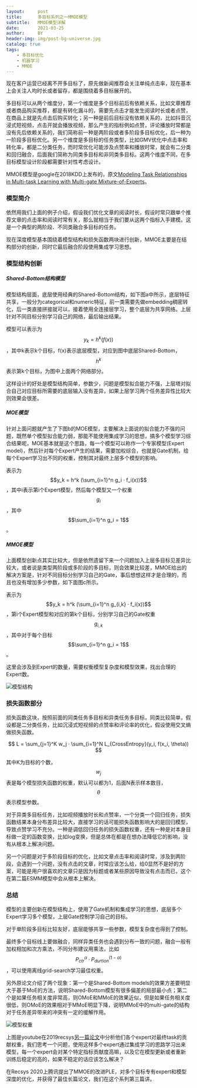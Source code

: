 ```yaml
---
layout:     post
title:      多目标系列之一MMOE模型
subtitle:   MMOE模型详解
date:       2021-03-25
author:     BY
header-img: img/post-bg-universe.jpg
catalog: true
tags:
    - 多目标优化
    - 机器学习
    - MMOE
---
```


现在客户运营已经离不开多目标了，原先做新闻推荐会关注单纯点击率，现在基本上会关注人均时长或者留存，都是围绕着多目标展开的。

多目标可以从两个维度分，第一个维度是多个目标前后有依赖关系，比如文章推荐或者商品购买推荐，都是有转化漏斗的，需要先点击才能发生阅读时长或者点赞，在商品上就是先点击后购买转化；另一种是前后目标没有依赖关系的，比如抖音沉浸式短视频，点击开就会播放视频，那么产生的指标例如点赞，评论播放时常都是没有先后依赖关系的，我们简称前一种是两阶段或者多阶段多目标优化，后一种为一阶段多目标优化。另一个维度是多目标的任务类型，比如GMV优化中点击率和转化率，都是二分类任务，而时常优化可能涉及点赞率和播放时常，就会有二分类和回归融合，后面我们简称为同类多目标和非同类多目标。这两个维度不同，在多目标模型设计阶段都需要针对性考虑设计。

MMOE模型是google在2018KDD上发布的，原文[Modeling Task Relationships in Multi-task Learning with Multi-gate Mixture-of-Experts](https://www.kdd.org/kdd2018/accepted-papers/view/modeling-task-relationships-in-multi-task-learning-with-multi-gate-mixture-)。

### 模型简介

依然用我们上面的例子介绍，假设我们优化文章的阅读时长，假设时常只跟单个推荐文章的点击率和阅读时常有关，那么就相当于我们要从这两个指标入手建模。这是一个典型的两阶段、不同类融合多目标的任务。

现在深度模型基本围绕着模型结构和损失函数两块进行创新，MMOE主要是在结构部分的创新，同时它最后融合阶段使用集成学习思想。


### 模型结构创新

##### Shared-Bottom结构模型

模型结构层面，底层使用经典的Shared-Bottom结构，如下图a中所示，底层特征共享，一般分为categorical和numeric特征，前一类需要先做embedding稠密转化，后一类直接拼接就可以，接着使用全连接层学习，整个底层为共享网络。上层针对不同目标分别学习自己的网络，最后输出结果。

模型可以表示为$$y_k = h^k(f(x))$$，其中k表示k个目标，f(x)表示底层模型，对应到图中底层Shared-Bottom，$$h^k$$表示第k个目标，为图中上面两个网络部分。

这样设计的好处是模型结构简单，参数少，问题是模型拟合能力不强，上层塔对拟合自己对应目标所需要的底层输入没有差异，如果上层学习两个任务差异性比较大则效果会很差。

##### MOE模型

针对上面问题就产生了下图b的MOE模型，主要解决上面说的拟合能力不强的问题，既然单个模型拟合能力弱，那能不能使用集成学习的思想，搞多个模型学习综合结果呢，MOE基本就是这个思路，每一个模型可以称作一个专家模型(Expert model)，然后针对每个Expert产生的结果，需要加权综合，也就是Gate机制，给每个Expert学习出不同的权重，控制其对最终上层多个模型的影响。

表示为$$y_k = h^k (\sum_{i=1}^n g_i · f_i(x))$$，其中i表示第i个Expert模型，然后每个模型又一个权重$$g_i$$，其中$$\sum_{i=1}^n g_i = 1$$。

##### MMOE模型

上面模型创新点其实比较大，但是依然遗留下来一个问题加入上层多目标见差异比较大，或者说是类型两阶段或多阶段的多目标，则会效果比较差，MMOE给出的解决方案是，针对不同目标分别学习自己的Gate，事后想想这样才是合理的，而且也没有增加多少参数，如下面图c所示。

表示为$$y_k = h^k (\sum_{i=1}^n g_{i,k} · f_i(x))$$，第i个Expert模型和对应的第k个目标，分别学习自己的Gate权重$$g_{i,k}$$，其中对于每个目标$$\sum_{i=1}^n g_i = 1$$。

这里会涉及到Expert的数量，需要权衡模型复杂度和模型效果，找出合理的Expert数。

![模型结构](http://yougth.top/img/ml/MMOE_0.png)


### 损失函数部分

损失函数这块，按照前面的同类任务多目标和异类任务多目标，同类比较简单，假设都是二分类任务，比如沉浸式短视频的点赞率和评论率的优化，假设使用交叉熵做损失函数。

$$
L = \sum_{j=1}^K w_j · \sum_{i=1}^N L_{CrossEntropy}(y_i, f(x_i, \theta))
$$

其中K为目标的个数，$$w_j$$表是每个模型损失函数的权重，默认可以都为1，后面N表示样本数目，$$\theta$$表示模型参数。

对于异类多目标任务，比如视频播放时长和点赞率，一个分类一个回归任务，损失函数结果本身分布差异比较大，直接学习的话可能损失函数影响大的是回归模型，导致点赞学习不充分。一种是调低回归任务的损失函数权重，还有一种是对本身目标做一定的函数变换，比如log变换，但是总体在都是在想办法降低它的影响，没有从根本上解决问题。

另一个问题是对于多阶段目标的优化，比如文章点击率和阅读时常，涉及到两阶段，会遇到一个问题，没有点击的文章，时常应该怎么给，给0显然不是好的方案，可能是用户很喜欢的文章只是因为标题或者某些原因导致没有点击而已，这个在第二篇ESMM模型中会从根本上解决。

### 总结

模型的主要创新在模型结构上，使用了Gate机制和集成学习的思想，底层多个Expert学习多个模型，上层Gate控制学习自己的目标。

对于单阶段多目标比较友好，底层能够共享一些参数，模型复杂度也得到了控制。

最终多个目标线上要做融合，同样异类任务也会遇到分布一致的问题，融合一般有加权相加和次方乘法，不同分布建议用乘法，比如$$P_{ctr}^{\alpha} · P_{durtion}^{(1-\alpha)}$$，可以使用离线grid-search学习最佳权重。

另外原论文介绍了两个现象：第一个是Shared-Bottom models的效果方差要明显大于基于MoE的方法，说明Shared-Bottom模型有很多偏差的局部最小点；第二个是如果任务相关度非常高，则OMoE和MMoE的效果近似，但是如果任务相关度很低，则OMoE的效果相对于MMoE明显下降，说明MMoE中的multi-gate的结构对于任务差异带来的冲突有一定的缓解作用。

![模型权重](http://yougth.top/img/ml/MMOE_1.jpg)

上图是youtube在2019recsys[另一篇论文](https://dl.acm.org/doi/10.1145/3298689.3346997)中分析他们各个expert对最终task的贡献权重，我们思考一个问题，使用这样多个expert通过集成学习的思路学习出来模型，每一个expert会对某个特定指标贡献度高嘛，以及它在模型更新或者重新训练后稳定的高的，如果不稳定的话应该怎么解决？

在Recsys 2020上腾讯提出了MMOE的改进PLE，对多个目标专有expert和模型深度的优化，并获得了最佳长篇论文，我们在这个系列第三篇讲。
